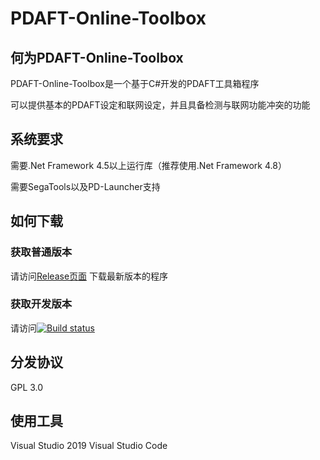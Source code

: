 # PDAFT-Online-Toolbox

## 何为PDAFT-Online-Toolbox

PDAFT-Online-Toolbox是一个基于C#开发的PDAFT工具箱程序

可以提供基本的PDAFT设定和联网设定，并且具备检测与联网功能冲突的功能

## 系统要求
需要.Net Framework 4.5以上运行库（推荐使用.Net Framework 4.8）

需要SegaTools以及PD-Launcher支持

## 如何下载

### 获取普通版本

请访问[Release页面](https://github.com/Magicial-Studio/PDAFT-Online-ToolBox/releases) 下载最新版本的程序

### 获取开发版本

请访问[![Build status](https://ci.appveyor.com/api/projects/status/022foy9dc0jk42eo?svg=true)](https://ci.appveyor.com/project/Raspberry-Monster/pdaft-online-toolbox)

## 分发协议
GPL 3.0

## 使用工具
Visual Studio 2019 Visual Studio Code

